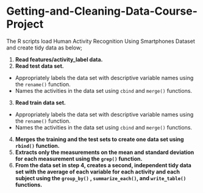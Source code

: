 # Getting-and-Cleaning-Data-Course-Project

The R scripts load Human Activity Recognition Using Smartphones Dataset
and create tidy data as below;

1. <b>Read features/activity_label data.</b>
2. <b>Read test data set.</b>
* Appropriately labels the data set with descriptive variable names 
   using the `rename()` function.
* Names the activities in the data set using `cbind` and `merge()` functions.
3. <b>Read train data set.</b>
* Appropriately labels the data set with descriptive variable names 
   using the `rename()` function.
* Names the activities in the data set using `cbind` and `merge()` functions.
4. <b>Merges the training and the test sets to create one data set using `rbind()` function.</b>
5. <b>Extracts only the measurements on the mean and standard deviation for each measurement
using the `grep()` function.</b>
6. <b>From the data set in step 4, creates a second, independent tidy data set with the average of each variable for each activity and each subject using the `group_by()` , `summarize_each()`, and `write_table()` functions.</b>
